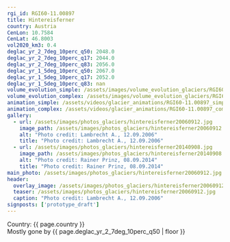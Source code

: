 ```yaml
---
rgi_id: RGI60-11.00897
title: Hintereisferner
country: Austria
CenLon: 10.7584
CenLat: 46.8003
vol2020_km3: 0.4
deglac_yr_2_7deg_10perc_q50: 2048.0
deglac_yr_2_7deg_10perc_q17: 2044.0
deglac_yr_2_7deg_10perc_q83: 2056.0
deglac_yr_1_5deg_10perc_q50: 2067.0
deglac_yr_1_5deg_10perc_q17: 2052.0
deglac_yr_1_5deg_10perc_q83: nan
volume_evolution_simple: /assets/images/volume_evolution_glaciers/RGI60-11.00897_simple_en.png
volume_evolution_complex: /assets/images/volume_evolution_glaciers/RGI60-11.00897_complex_en.png
animation_simple: /assets/videos/glacier_animations/RGI60-11.00897_simple_en.mp4
animation_complex: /assets/videos/glacier_animations/RGI60-11.00897_complex_en.mp4
gallery:
  - url: /assets/images/photos_glaciers/hintereisferner20060912.jpg
    image_path: /assets/images/photos_glaciers/hintereisferner20060912.jpg
    alt: "Photo credit: Lambrecht A., 12.09.2006"
    title: "Photo credit: Lambrecht A., 12.09.2006"
  - url: /assets/images/photos_glaciers/hintereisferner20140908.jpg
    image_path: /assets/images/photos_glaciers/hintereisferner20140908.jpg
    alt: "Photo credit: Rainer Prinz, 08.09.2014"
    title: "Photo credit: Rainer Prinz, 08.09.2014"
main_photo: /assets/images/photos_glaciers/hintereisferner20060912.jpg
header:
  overlay_image: /assets/images/photos_glaciers/hintereisferner20060912.jpg
  teaser: /assets/images/photos_glaciers/hintereisferner20060912.jpg
  caption: "Photo credit: Lambrecht A., 12.09.2006"
signposts: ['prototype_draft']
---
```

Country: {{ page.country }}  <br>Mostly gone by {{ page.deglac_yr_2_7deg_10perc_q50 | floor }}

